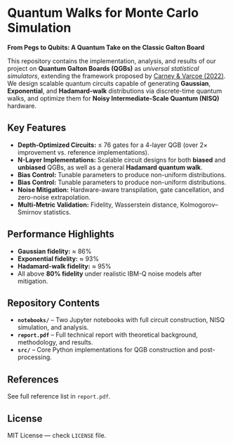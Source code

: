 # Quantum Walks for Monte Carlo Simulation

**From Pegs to Qubits: A Quantum Take on the Classic Galton Board**

This repository contains the implementation, analysis, and results of our project on **Quantum Galton Boards (QGBs)** as *universal statistical simulators*, extending the framework proposed by [Carney & Varcoe (2022)](https://arxiv.org/abs/2202.01735). We design scalable quantum circuits capable of generating **Gaussian**, **Exponential**, and **Hadamard-walk** distributions via discrete-time quantum walks, and optimize them for **Noisy Intermediate-Scale Quantum (NISQ)** hardware.

## Key Features
- **Depth-Optimized Circuits:** ≤ 76 gates for a 4-layer QGB (over 2× improvement vs. reference implementations).
- **N-Layer Implementations:** Scalable circuit designs for both **biased** and **unbiased** QGBs, as well as a general **Hadamard quantum walk**.  
- **Bias Control:** Tunable parameters to produce non-uniform distributions.   
- **Bias Control:** Tunable parameters to produce non-uniform distributions.  
- **Noise Mitigation:** Hardware-aware transpilation, gate cancellation, and zero-noise extrapolation.  
- **Multi-Metric Validation:** Fidelity, Wasserstein distance, Kolmogorov–Smirnov statistics.

## Performance Highlights
- **Gaussian fidelity:** ≈ 86%  
- **Exponential fidelity:** ≈ 93%  
- **Hadamard-walk fidelity:** ≈ 95%  
- All above **80% fidelity** under realistic IBM-Q noise models after mitigation.

## Repository Contents
- **`notebooks/`** – Two Jupyter notebooks with full circuit construction, NISQ simulation, and analysis.  
- **`report.pdf`** – Full technical report with theoretical background, methodology, and results.  
- **`src/`** – Core Python implementations for QGB construction and post-processing.

## References
See full reference list in `report.pdf`.

## License
MIT License — check `LICENSE` file.

